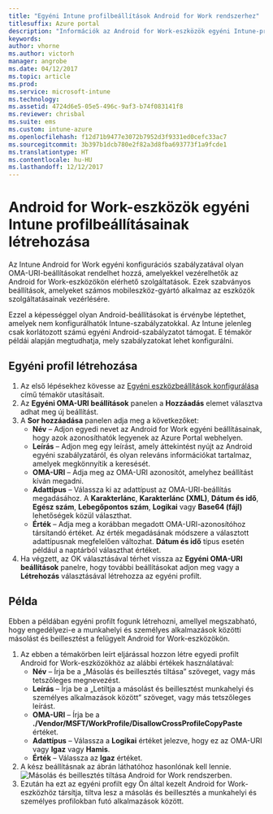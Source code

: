 ```yaml
---
title: "Egyéni Intune profilbeállítások Android for Work rendszerhez"
titlesuffix: Azure portal
description: "Információk az Android for Work-eszközök egyéni Intune-profilbeállításainak létrehozásáról."
keywords: 
author: vhorne
ms.author: victorh
manager: angrobe
ms.date: 04/12/2017
ms.topic: article
ms.prod: 
ms.service: microsoft-intune
ms.technology: 
ms.assetid: 4724d6e5-05e5-496c-9af3-b74f083141f8
ms.reviewer: chrisbal
ms.suite: ems
ms.custom: intune-azure
ms.openlocfilehash: f12d71b9477e3072b7952d3f9331ed0cefc33ac7
ms.sourcegitcommit: 3b397b1dcb780e2f82a3d8fba693773f1a9fcde1
ms.translationtype: HT
ms.contentlocale: hu-HU
ms.lasthandoff: 12/12/2017
---
```

# <a name="create-intune-custom-profile-settings-for-android-for-work-devices"></a>Android for Work-eszközök egyéni Intune profilbeállításainak létrehozása

Az Intune Android for Work egyéni konfigurációs szabályzatával olyan OMA-URI-beállításokat rendelhet hozzá, amelyekkel vezérelhetők az Android for Work-eszközökön elérhető szolgáltatások. Ezek szabványos beállítások, amelyeket számos mobileszköz-gyártó alkalmaz az eszközök szolgáltatásainak vezérlésére.

Ezzel a képességgel olyan Android-beállításokat is érvénybe léptethet, amelyek nem konfigurálhatók Intune-szabályzatokkal. Az Intune jelenleg csak korlátozott számú egyéni Android-szabályzatot támogat. E témakör példái alapján megtudhatja, mely szabályzatokat lehet konfigurálni.

## <a name="create-a-custom-profile"></a>Egyéni profil létrehozása

1. Az első lépésekhez kövesse az [Egyéni eszközbeállítások konfigurálása](custom-settings-configure.md) című témakör utasításait.
2. Az **Egyéni OMA-URI beállítások** panelen a **Hozzáadás** elemet választva adhat meg új beállítást.
3. A **Sor hozzáadása** panelen adja meg a következőket:
    - **Név** – Adjon egyedi nevet az Android for Work egyéni beállításainak, hogy azok azonosíthatók legyenek az Azure Portal webhelyen.
    - **Leírás** – Adjon meg egy leírást, amely áttekintést nyújt az Android egyéni szabályzatáról, és olyan releváns információkat tartalmaz, amelyek megkönnyítik a keresését.
    - **OMA-URI** – Adja meg az OMA-URI azonosítót, amelyhez beállítást kíván megadni.
    - **Adattípus** – Válassza ki az adattípust az OMA-URI-beállítás megadásához. A **Karakterlánc**, **Karakterlánc (XML)**, **Dátum és idő**, **Egész szám**, **Lebegőpontos szám**, **Logikai** vagy **Base64 (fájl)** lehetőségek közül választhat.
    - **Érték** – Adja meg a korábban megadott OMA-URI-azonosítóhoz társítandó értéket. Az érték megadásának módszere a választott adattípusnak megfelelően változhat. **Dátum és idő** típus esetén például a naptárból választhat értéket.
4. Ha végzett, az OK választásával térhet vissza az **Egyéni OMA-URI beállítások** panelre, hogy további beállításokat adjon meg vagy a **Létrehozás** választásával létrehozza az egyéni profilt.


## <a name="example"></a>Példa

Ebben a példában egyéni profilt fogunk létrehozni, amellyel megszabható, hogy engedélyezi-e a munkahelyi és személyes alkalmazások közötti másolást és beillesztést a felügyelt Android for Work-eszközökön.

1. Az ebben a témakörben leírt eljárással hozzon létre egyedi profilt Android for Work-eszközökhöz az alábbi értékek használatával:
    - **Név** – Írja be a „Másolás és beillesztés tiltása” szöveget, vagy más tetszőleges megnevezést.
    - **Leírás** – Írja be a „Letiltja a másolást és beillesztést munkahelyi és személyes alkalmazások között” szöveget, vagy más tetszőleges leírást.
    - **OMA-URI** – Írja be a **./Vendor/MSFT/WorkProfile/DisallowCrossProfileCopyPaste** értéket.
    - **Adattípus** – Válassza a **Logikai** értéket jelezve, hogy ez az OMA-URI vagy **Igaz** vagy **Hamis**.
    - **Érték** – Válassza az **Igaz** értéket.
2. A kész beállításnak az ábrán láthatóhoz hasonlónak kell lennie.
![Másolás és beillesztés tiltása Android for Work rendszerben.](./media/custom-policy-afw-copy-paste.png)
3. Ezután ha ezt az egyéni profilt egy Ön által kezelt Android for Work-eszközhöz társítja, tiltva lesz a másolás és beillesztés a munkahelyi és személyes profilokban futó alkalmazások között.